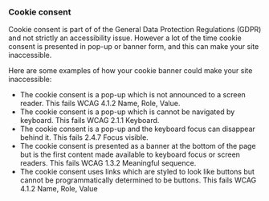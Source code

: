### Cookie consent

Cookie consent is part of of the General Data Protection Regulations (GDPR) and not strictly an accessibility issue. However a lot of the time cookie consent is presented in pop-up or banner form, and this can make your site inaccessible.

Here are some examples of how your cookie banner could make your site inaccessible:
- The cookie consent is a pop-up which is not announced to a screen reader. This fails WCAG 4.1.2 Name, Role, Value.
- The cookie consent is a pop-up which is cannot be navigated by keyboard. This fails WCAG 2.1.1 Keyboard.
- The cookie consent is a pop-up and the keyboard focus can disappear behind it. This fails 2.4.7 Focus visible.
- The cookie consent is presented as a banner at the bottom of the page but is the first content made available to keyboard focus or screen readers. This fails WCAG 1.3.2 Meaningful sequence.
- The cookie consent uses links which are styled to look like buttons but cannot be programmatically determined to be buttons. This fails WCAG 4.1.2 Name, Role, Value
